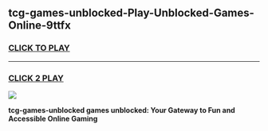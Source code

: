 
## tcg-games-unblocked-Play-Unblocked-Games-Online-9ttfx
<h3>
<a href="https://premium76.site?title=tcg-games-unblocked&ref=24A">CLICK TO PLAY</a></h3>
<hr>

<h3>
<a href="https://premium76.site?title=tcg-games-unblocked&ref=24A">CLICK 2 PLAY</a>
  
</h3>

<a href="https://premium76.site?title=tcg-games-unblocked&ref=24A"><img src="https://clearcache.store/games.png"></a>


**tcg-games-unblocked games unblocked: Your Gateway to Fun and Accessible Online Gaming**
